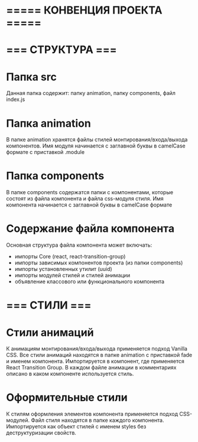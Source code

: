 # ===== КОНВЕНЦИЯ ПРОЕКТА ===== #

# === СТРУКТУРА === #

# Папка src

Данная папка содержит: папку animation, папку components, файл index.js

# Папка animation

В папке animation хранятся файлы стилей монтирования/входа/выхода компонентов. Имя модуля начинается
с заглавной буквы в camelCase формате с приставкой .module

# Папка components

В папке components содержатся папки с компонентами, которые состоят из файла компонента и файла
css-модуля стиля. Имя компонента начинается с заглавной буквы в camelCase формате

# Содержание файла компонента

Основная структура файла компонента может включать:

- импорты Core (react, react-transition-group)
- импорты зависимых компонентов проекта (из папки components)
- импорты установленных утилит (uuid)
- импорты модулей стилей и стилей анимации
- объявление классового или функционального компонента

# === СТИЛИ === #

# Стили анимаций

К анимациям монтирования/входа/выхода применяется подход Vanilla CSS. Все стили анимаций находятся в
папке animation с приставкой fade и именем компонента. Импортируется в компонент, где применяется
React Transition Group. В каждом файле анимации в комментариях описано в каком компоненте
используется стиль.

# Оформительные стили

К стилям оформления элементов компонента применяется подход CSS-модулей. Файл стиля находятся в
папке каждого компонента. Импортируется как объект стилей с именем styles без деструктуризации
свойств.
